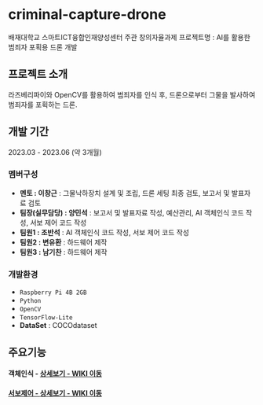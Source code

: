 # criminal-capture-drone
배재대학교 스마트ICT융합인재양성센터 주관 창의자율과제
프로젝트명 : AI를 활용한 범죄자 포획용 드론 개발

## 프로젝트 소개
라즈베리파이와 OpenCV를 활용하여 범죄자를 인식 후, 드론으로부터 그물을 발사하여 범죄자를 포획하는 드론.

## 개발 기간
2023.03 - 2023.06 (약 3개월)

### 멤버구성
- **멘토 : 이창근** : 그물낙하장치 설계 및 조립, 드론 세팅 최종 검토, 보고서 및 발표자료 검토
- **팀장(실무담당) : 양민석** : 보고서 및 발표자료 작성, 예산관리, AI 객체인식 코드 작성, 서보 제어 코드 작성
- **팀원1 : 조반석** : AI 객체인식 코드 작성, 서보 제어 코드 작성
- **팀원2 : 변유환** : 하드웨어 제작
- **팀원3 : 남기찬** : 하드웨어 제작

### 개발환경
- `Raspberry Pi 4B 2GB`
- `Python`
- `OpenCV`
- `TensorFlow-Lite`
- **DataSet** : COCOdataset


## 주요기능
#### 객체인식 - <a href="https://github.com/minseok0416/criminal-capture-drone/blob/master/aitest.py">상세보기 - WIKI 이동

#### 서보제어 - <a href="https://github.com/minseok0416/criminal-capture-drone/blob/master/servo.py">상세보기 - WIKI 이동
